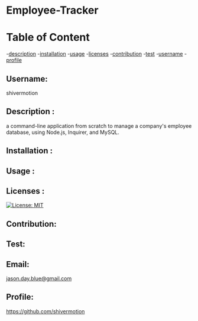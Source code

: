 # Employee-Tracker

# Table of Content

-[description](#description) -[installation](#installation) -[usage](#usage) -[licenses](#licenses) -[contribution](#contribution) -[test](#test) -[username](#username) -[profile](#profile)

## Username:

shivermotion

## Description :

a command-line application from scratch to manage a company's employee database, using Node.js, Inquirer, and MySQL.

## Installation :

## Usage :

## Licenses :

[![License: MIT](https://img.shields.io/badge/License-MIT-yellow.svg)](https://opensource.org/licenses/MIT)

## Contribution:

## Test:

## Email:

jason.day.blue@gmail.com

## Profile:

https://github.com/shivermotion
